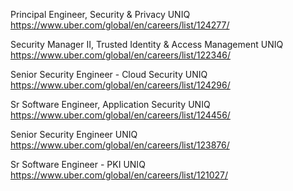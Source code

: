 Principal Engineer, Security & Privacy UNIQ https://www.uber.com/global/en/careers/list/124277/

Security Manager II, Trusted Identity & Access Management UNIQ https://www.uber.com/global/en/careers/list/122346/

Senior Security Engineer - Cloud Security UNIQ https://www.uber.com/global/en/careers/list/124296/

Sr Software Engineer, Application Security UNIQ https://www.uber.com/global/en/careers/list/124456/

Senior Security Engineer UNIQ https://www.uber.com/global/en/careers/list/123876/

Sr Software Engineer - PKI UNIQ https://www.uber.com/global/en/careers/list/121027/

